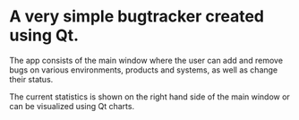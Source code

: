 # A very simple bugtracker created using Qt.

The app consists of the main window where the user can add and remove bugs on various environments, products and systems, as well as change their status.

The current statistics is shown on the right hand side of the main window or can be visualized using Qt charts.
